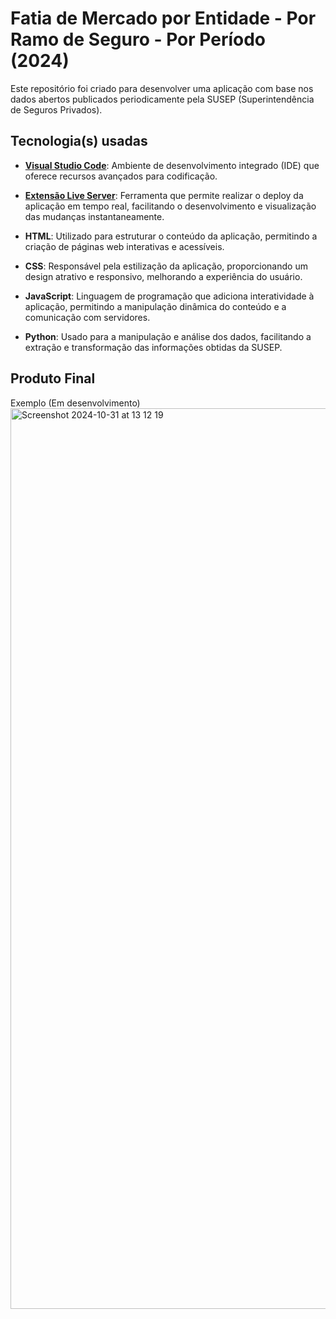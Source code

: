 
# Fatia de Mercado por Entidade - Por Ramo de Seguro - Por Período (2024)

Este repositório foi criado para desenvolver uma aplicação com base nos dados abertos publicados periodicamente pela SUSEP (Superintendência de Seguros Privados).

## Tecnologia(s) usadas

- **[Visual Studio Code](https://code.visualstudio.com/download)**: Ambiente de desenvolvimento integrado (IDE) que oferece recursos avançados para codificação.
  
- **[Extensão Live Server](https://marketplace.visualstudio.com/items?itemName=ritwickdey.LiveServer)**: Ferramenta que permite realizar o deploy da aplicação em tempo real, facilitando o desenvolvimento e visualização das mudanças instantaneamente.

- **HTML**: Utilizado para estruturar o conteúdo da aplicação, permitindo a criação de páginas web interativas e acessíveis.

- **CSS**: Responsável pela estilização da aplicação, proporcionando um design atrativo e responsivo, melhorando a experiência do usuário.

- **JavaScript**: Linguagem de programação que adiciona interatividade à aplicação, permitindo a manipulação dinâmica do conteúdo e a comunicação com servidores.

- **Python**: Usado para a manipulação e análise dos dados, facilitando a extração e transformação das informações obtidas da SUSEP.

## Produto Final 
Exemplo (Em desenvolvimento)
<img width="1441" alt="Screenshot 2024-10-31 at 13 12 19" src="https://github.com/user-attachments/assets/37a82d91-88fb-402c-bc56-241a65040b38">

